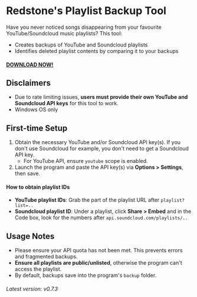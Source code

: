 # Redstone's Playlist Backup Tool
Have you never noticed songs disappearing from your favourite YouTube/Soundcloud music playlists? This tool:

* Creates backups of YouTube and Soundcloud playlists
* Identifies deleted playlist contents by comparing it to your backups

#### [DOWNLOAD NOW!](https://github.com/SCRedstone/playlist-backup/releases)

## Disclaimers
* Due to rate limiting issues, <b>users must provide their own YouTube and Soundcloud API keys</b> for this tool to work.
* Windows OS only

## First-time Setup
1. Obtain the necessary YouTube and/or Soundcloud API key(s). If you don't use Soundcloud for example, you don't need to get a Soundcloud API key.
   * For YouTube API, ensure `youtube` scope is enabled.
2. Launch the program and paste the API key(s) via <b>Options > Settings</b>, then save.

#### How to obtain playlist IDs
* <b>YouTube playlist IDs</b>: Grab the part of the playlist URL after `playlist?list=..`
* <b>Soundcloud playlist ID</b>: Under a playlist, click <b>Share > Embed</b> and in the Code box, look for the numbers after `api.soundcloud.com/playlists/..`

## Usage Notes
* Please ensure your API quota has not been met. This prevents errors and fragmented backups.
* <b>Ensure all playlists are public/unlisted</b>, otherwise the program can't access the playlist.
* By default, backups save into the program's `backup` folder.

###### Latest version: v0.7.3
